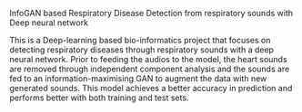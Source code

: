 InfoGAN based Respiratory Disease Detection from respiratory sounds with Deep neural network

This is a Deep-learning based bio-informatics project that focuses on detecting respiratory diseases through respiratory sounds with a deep neural network. 
Prior to feeding the audios to the model, the heart sounds are removed through independent component analysis and the sounds are fed to an information-maximising GAN to augment the data with new generated sounds. 
This model achieves a better accuracy in prediction and performs better with both training and test sets.
